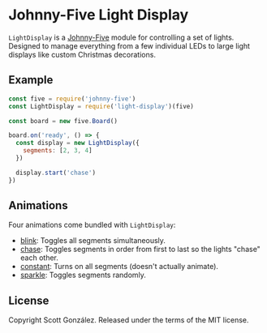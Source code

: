 # Johnny-Five Light Display

`LightDisplay` is a [Johnny-Five](http://johnny-five.io/) module for controlling a set of lights. Designed to manage everything from a few individual LEDs to large light displays like custom Christmas decorations.

## Example

```js
const five = require('johnny-five')
const LightDisplay = require('light-display')(five)

const board = new five.Board()

board.on('ready', () => {
  const display = new LightDisplay({
    segments: [2, 3, 4]
  })

  display.start('chase')
})
```

## Animations

Four animations come bundled with `LightDisplay`:

* [blink](doc/animation.md#blink): Toggles all segments simultaneously.
* [chase](doc/animation.md#chase): Toggles segments in order from first to last so the lights "chase" each other.
* [constant](doc/animation.md#constant): Turns on all segments (doesn't actually animate).
* [sparkle](doc/animation.md#sparkle): Toggles segments randomly.

## License

Copyright Scott González. Released under the terms of the MIT license.
